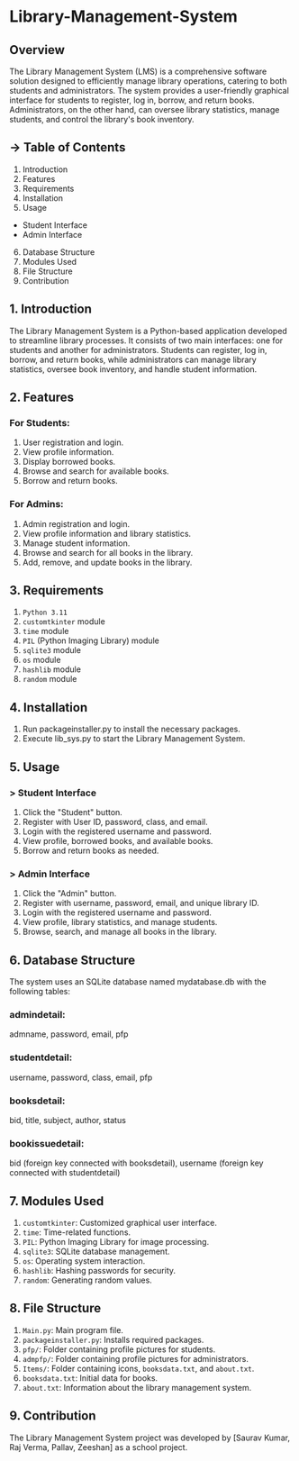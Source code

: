 # Library-Management-System 

## Overview
The Library Management System (LMS) is a comprehensive software solution designed to efficiently manage library 
operations, catering to both students and administrators. The system provides a user-friendly graphical interface for 
students to register, log in, borrow, and return books. Administrators, on the other hand, can oversee library 
statistics, manage students, and control the library's book inventory.

## ->  Table of Contents
1.  Introduction
2.  Features
3.  Requirements
4.  Installation
5.  Usage
  *  Student Interface
  *  Admin Interface
6.  Database Structure
7.  Modules Used
8.  File Structure
9.  Contribution

##  1.  Introduction
The Library Management System is a Python-based application developed to streamline library processes. It consists of 
two main interfaces: one for students and another for administrators. Students can register, log in, borrow, and 
return books, while administrators can manage library statistics, oversee book inventory, and handle student 
information.

##  2.  Features
### For Students:
1.  User registration and login.
2.  View profile information.
3.  Display borrowed books.
4.  Browse and search for available books.
5.  Borrow and return books.

### For Admins:
1.  Admin registration and login.
2.  View profile information and library statistics.
3.  Manage student information.
4.  Browse and search for all books in the library.
5.  Add, remove, and update books in the library.

##  3.  Requirements
1. `Python 3.11`
2. `customtkinter` module
3. `time` module
4. `PIL` (Python Imaging Library) module
5. `sqlite3` module
6. `os` module
7. `hashlib` module
8. `random` module

##  4.  Installation
1. Run packageinstaller.py to install the necessary packages.
2. Execute lib_sys.py to start the Library Management System.

##  5.  Usage
### > Student Interface
1. Click the "Student" button.
2. Register with User ID, password, class, and email.
3. Login with the registered username and password.
4. View profile, borrowed books, and available books.
5. Borrow and return books as needed.

### > Admin Interface
1. Click the "Admin" button.
2. Register with username, password, email, and unique library ID.
3. Login with the registered username and password.
4. View profile, library statistics, and manage students.
5. Browse, search, and manage all books in the library.

##  6.  Database Structure
The system uses an SQLite database named mydatabase.db with the following tables:

### admindetail:
admname,
password,
email,
pfp 

### studentdetail:
username,
password,
class,
email,
pfp 

### booksdetail:
bid,
title,
subject,
author,
status 

### bookissuedetail:
bid (foreign key connected with booksdetail),
username (foreign key connected with studentdetail)

##  7.  Modules Used
1. `customtkinter`: Customized graphical user interface.
2. `time`: Time-related functions.
3. `PIL`: Python Imaging Library for image processing.
4. `sqlite3`: SQLite database management.
5. `os`: Operating system interaction.
6. `hashlib`: Hashing passwords for security.
7. `random`: Generating random values.

##  8.  File Structure
1. `Main.py`: Main program file.
2. `packageinstaller.py`: Installs required packages.
3. `pfp/`: Folder containing profile pictures for students.
4. `admpfp/`: Folder containing profile pictures for administrators.
5. `Items/`: Folder containing icons, `booksdata.txt`, and `about.txt`.
6. `booksdata.txt`: Initial data for books.
7. `about.txt`: Information about the library management system.

##  9.  Contribution
The Library Management System project was developed by 
[Saurav Kumar,
Raj Verma,
Pallav,
Zeeshan]
as a school project.

